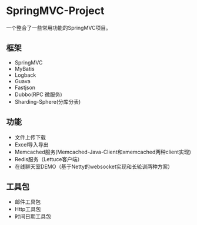 # SpringMVC-Project

一个整合了一些常用功能的SpringMVC项目。

## 框架

- SpringMVC
- MyBatis
- Logback
- Guava
- Fastjson
- Dubbo(RPC 微服务)
- Sharding-Sphere(分库分表)

## 功能

- 文件上传下载
- Excel导入导出
- Memcached服务(Memcached-Java-Client和xmemcached两种client实现)
- Redis服务（Lettuce客户端）
- 在线聊天室DEMO（基于Netty的websocket实现和长轮训两种方案）

## 工具包

- 邮件工具包
- Http工具包
- 时间日期工具包
